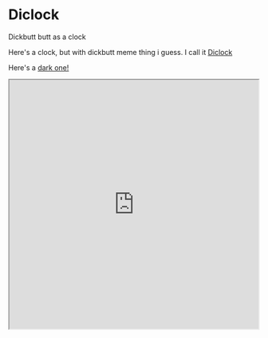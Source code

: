 # Diclock
Dickbutt butt as a clock

Here's a clock, but with dickbutt meme thing i guess. I call it [Diclock](https://idiaibot.github.io/Diclock/ 
)

Here's a [dark one!](https://idiaibot.github.io/Diclock/dark.html)

<iframe height="500" width="500" src="https://idiaibot.github.io/Diclock/" >
</iframe>

